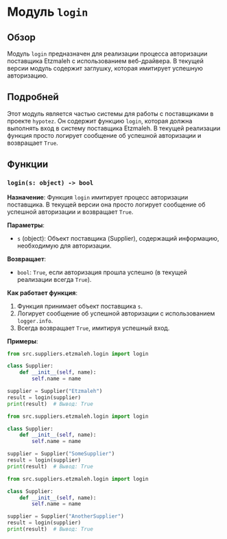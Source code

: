 # Модуль `login`

## Обзор

Модуль `login` предназначен для реализации процесса авторизации поставщика Etzmaleh с использованием веб-драйвера. В текущей версии модуль содержит заглушку, которая имитирует успешную авторизацию.

## Подробней

Этот модуль является частью системы для работы с поставщиками в проекте `hypotez`. Он содержит функцию `login`, которая должна выполнять вход в систему поставщика Etzmaleh. В текущей реализации функция просто логирует сообщение об успешной авторизации и возвращает `True`.

## Функции

### `login(s: object) -> bool`

**Назначение**:
Функция `login` имитирует процесс авторизации поставщика. В текущей версии она просто логирует сообщение об успешной авторизации и возвращает `True`.

**Параметры**:
- `s` (object): Объект поставщика (Supplier), содержащий информацию, необходимую для авторизации.

**Возвращает**:
- `bool`: `True`, если авторизация прошла успешно (в текущей реализации всегда `True`).

**Как работает функция**:
1. Функция принимает объект поставщика `s`.
2. Логирует сообщение об успешной авторизации с использованием `logger.info`.
3. Всегда возвращает `True`, имитируя успешный вход.

**Примеры**:

```python
from src.suppliers.etzmaleh.login import login

class Supplier:
    def __init__(self, name):
        self.name = name

supplier = Supplier("Etzmaleh")
result = login(supplier)
print(result)  # Вывод: True
```
```python
from src.suppliers.etzmaleh.login import login

class Supplier:
    def __init__(self, name):
        self.name = name

supplier = Supplier("SomeSupplier")
result = login(supplier)
print(result)  # Вывод: True
```
```python
from src.suppliers.etzmaleh.login import login

class Supplier:
    def __init__(self, name):
        self.name = name

supplier = Supplier("AnotherSupplier")
result = login(supplier)
print(result)  # Вывод: True